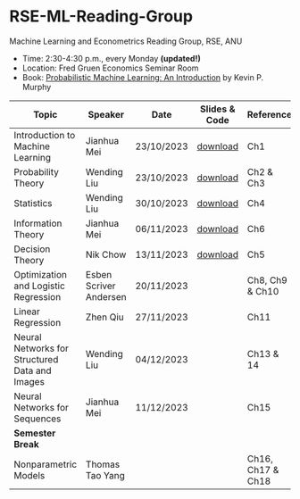# RSE-ML-Reading-Group

Machine Learning and Econometrics Reading Group, RSE, ANU 

- Time: 2:30-4:30 p.m., every Monday **(updated!)**
- Location: Fred Gruen Economics Seminar Room
- Book: [Probabilistic Machine Learning: An Introduction](https://probml.github.io/pml-book/book1.html) by Kevin P. Murphy

|Topic | Speaker | Date | Slides \& Code | Reference|
|-------|--------|---------|---------|-------|
| Introduction to Machine Learning | Jianhua Mei|23/10/2023|[download](https://github.com/wendingliu/RSE-ML-Reading-Group/tree/main/learning_materials/Introduction%20to%20ML) | Ch1 |
| Probability Theory |Wending Liu| 23/10/2023 | [download](https://github.com/wendingliu/RSE-ML-Reading-Group/tree/main/learning_materials/probability_theory)|Ch2 \& Ch3|
|Statistics| Wending Liu | 30/10/2023 |[download](https://github.com/wendingliu/RSE-ML-Reading-Group/tree/main/learning_materials/statistics) |Ch4|
| Information Theory| Jianhua Mei| 06/11/2023 | [download](https://github.com/wendingliu/RSE-ML-Reading-Group/tree/main/learning_materials/Information%20Theory) |Ch6|
| Decision Theory| Nik Chow| 13/11/2023 |[download](https://github.com/wendingliu/RSE-ML-Reading-Group/tree/main/learning_materials/Decision%20Theory) |Ch5|
|Optimization and Logistic Regression|Esben Scriver Andersen| 20/11/2023| |Ch8, Ch9 \& Ch10
|Linear Regression| Zhen Qiu| 27/11/2023| |Ch11
|Neural Networks for Structured Data and Images| Wending Liu|04/12/2023 | |Ch13 \& 14|
|Neural Networks for Sequences| Jianhua Mei| 11/12/2023| |Ch15|
|**Semester Break**||||
|Nonparametric Models| Thomas Tao Yang|||Ch16, Ch17 \& Ch18|


